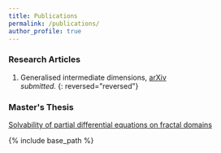 ```yaml
---
title: Publications
permalink: /publications/
author_profile: true
---
```


### Research Articles

1. Generalised intermediate dimensions, [arXiv](https://arxiv.org/abs/2011.08613)    
*submitted.*
{: reversed="reversed"}
### Master's Thesis

[Solvability of partial differential equations on fractal domains](https://amlan-banaji.github.io/files/dissweb1.pdf) 

{% include base_path %}
